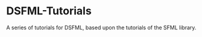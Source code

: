 DSFML-Tutorials
===============

A series of tutorials for DSFML, based upon the tutorials of the SFML library.
